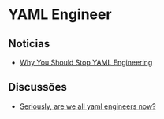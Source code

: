 # YAML Engineer

## Noticias

- [Why You Should Stop YAML Engineering](https://www.stackery.io/blog/stop-yaml-engineering/)

## Discussões

- [Seriously, are we all yaml engineers now?](https://www.reddit.com/r/ProgrammerHumor/comments/9thtqf/seriously_are_we_all_yaml_engineers_now/)
